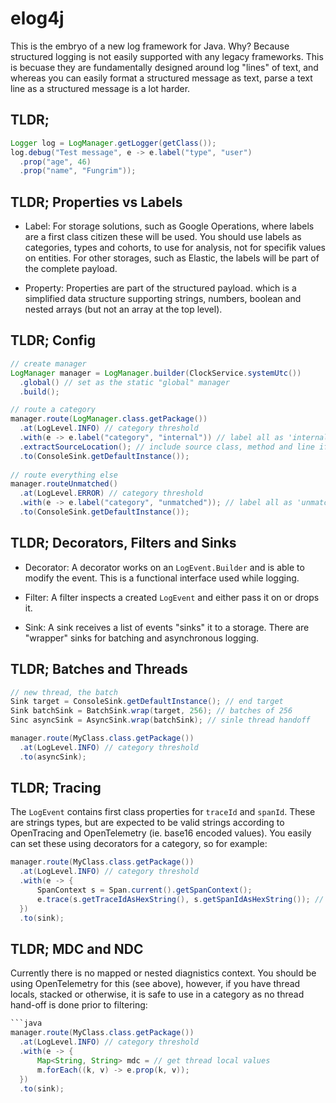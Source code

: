 # elog4j

This is the embryo of a new log framework for Java. Why? Because structured logging is not easily supported with 
any legacy frameworks. This is becuase they are fundamentally designed around log "lines" of text, and whereas you 
can easily format a structured message as text, parse a text line as a structured message is a lot harder. 

## TLDR;

```java
Logger log = LogManager.getLogger(getClass());
log.debug("Test message", e -> e.label("type", "user")
  .prop("age", 46)
  .prop("name", "Fungrim"));
```

## TLDR; Properties vs Labels

* Label: For storage solutions, such as Google Operations, where labels are a first class citizen these will be used. You should use labels as categories, types and cohorts, to use for analysis, not for specifik values on entities. For other storages, such as Elastic, the labels will be part of the complete payload. 

* Property: Properties are part of the structured payload. which is a simplified data structure supporting strings, numbers, boolean and nested arrays (but not an array at the top level). 

## TLDR; Config

```java
// create manager
LogManager manager = LogManager.builder(ClockService.systemUtc())
  .global() // set as the static "global" manager
  .build();

// route a category
manager.route(LogManager.class.getPackage())
  .at(LogLevel.INFO) // category threshold
  .with(e -> e.label("category", "internal")) // label all as 'internal' 
  .extractSourceLocation(); // include source class, method and line if possible
  .to(ConsoleSink.getDefaultInstance()); 
  
// route everything else
manager.routeUnmatched()
  .at(LogLevel.ERROR) // category threshold
  .with(e -> e.label("category", "unmatched")); // label all as 'unmatched' 
  .to(ConsoleSink.getDefaultInstance());
```

## TLDR; Decorators, Filters and Sinks

* Decorator: A decorator works on an `LogEvent.Builder` and is able to modify the event. This is a functional interface used while logging. 

* Filter: A filter inspects a created `LogEvent` and either pass it on or drops it. 

* Sink: A sink receives a list of events "sinks" it to a storage. There are "wrapper" sinks for batching and asynchronous logging. 

## TLDR; Batches and Threads

```java
// new thread, the batch
Sink target = ConsoleSink.getDefaultInstance(); // end target
Sink batchSink = BatchSink.wrap(target, 256); // batches of 256
Sinc asyncSink = AsyncSink.wrap(batchSink); // sinle thread handoff

manager.route(MyClass.class.getPackage())
  .at(LogLevel.INFO) // category threshold
  .to(asyncSink); 
```

## TLDR; Tracing

The `LogEvent` contains first class properties for `traceId` and `spanId`. These are strings types, but are expected to be valid strings according to OpenTracing and OpenTelemetry (ie. base16 encoded values). You easily can set these using decorators for a category, so for example:

```java
manager.route(MyClass.class.getPackage())
  .at(LogLevel.INFO) // category threshold
  .with(e -> {
      SpanContext s = Span.current().getSpanContext();
      e.trace(s.getTraceIdAsHexString(), s.getSpanIdAsHexString()); // span id may be null
  })
  .to(sink); 
```

## TLDR; MDC and NDC

Currently there is no mapped or nested diagnistics context. You should be using OpenTelemetry for this (see above), however, if you have thread locals, stacked or otherwise, it is safe to use in a category as no thread hand-off is done prior to filtering:

```java
```java
manager.route(MyClass.class.getPackage())
  .at(LogLevel.INFO) // category threshold
  .with(e -> {
      Map<String, String> mdc = // get thread local values
      m.forEach((k, v) -> e.prop(k, v));
  })
  .to(sink);
